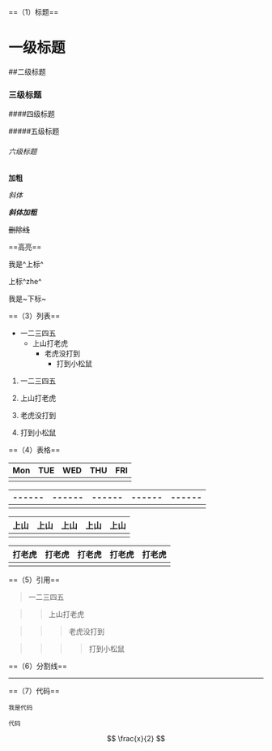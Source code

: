 ==（1）标题==

# 一级标题

##二级标题

### 三级标题

####四级标题

#####五级标题

###### 六级标题

**加粗**

*斜体*

***斜体加粗***

~~删除线~~

==高亮==

我是^上标^

上标^zhe^



我是~下标~

==（3）列表==

+ 一二三四五
  + 上山打老虎
    + 老虎没打到
      + 打到小松鼠

1. 一二三四五

2. 上山打老虎

3. 老虎没打到

4. 打到小松鼠

==（4）表格==

| Mon  | TUE  | WED  | THU  | FRI  |
| ---- | ---- | ---- | ---- | ---- |
|      |      |      |      |      |



| ------ | ------ | ------ | ------ | ------ |
| ------ | ------ | ------ | ------ | ------ |
|        |        |        |        |        |



| 上山 | 上山 | 上山 | 上山 | 上山 |
| ---- | ---- | ---- | ---- | ---- |
|      |      |      |      |      |



| 打老虎 | 打老虎 | 打老虎 | 打老虎 | 打老虎 |
| ------ | ------ | ------ | ------ | ------ |
|        |        |        |        |        |



==（5）引用==

> 一二三四五

> > 上山打老虎

> > > 老虎没打到

> > > > 打到小松鼠

==（6）分割线==

---



==（7）代码==

```
我是代码
```

```
代码
```

$$
\frac{x}{2}
$$

